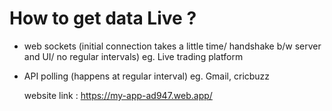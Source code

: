 # How to get data Live ?
- web sockets (initial connection takes a little time/ handshake b/w server and UI/ no regular intervals)
    eg. Live trading platform
- API polling (happens at regular interval) 
    eg. Gmail, cricbuzz

  website link : https://my-app-ad947.web.app/
